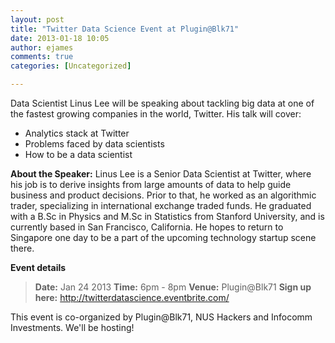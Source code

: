 ```yaml
---
layout: post
title: "Twitter Data Science Event at Plugin@Blk71"
date: 2013-01-18 10:05
author: ejames
comments: true
categories: [Uncategorized]

---
```

Data Scientist Linus Lee will be speaking about tackling big data at one of the fastest growing companies in the world, Twitter. His talk will cover:

- Analytics stack at Twitter
- Problems faced by data scientists
- How to be a data scientist

<strong>About the Speaker:</strong> Linus Lee is a Senior Data Scientist at Twitter, where his job is to derive insights from large amounts of data to help guide business and product decisions. Prior to that, he worked as an algorithmic trader, specializing in international exchange traded funds. He graduated with a B.Sc in Physics and M.Sc in Statistics from Stanford University, and is currently based in San Francisco, California. He hopes to return to Singapore one day to be a part of the upcoming technology startup scene there.

<strong>Event details</strong>
<blockquote><strong>Date:</strong> Jan 24 2013
<strong>Time:</strong> 6pm - 8pm
<strong>Venue:</strong> Plugin@Blk71
<strong>Sign up here:</strong> <a href="http://twitterdatascience.eventbrite.com/">http://twitterdatascience.eventbrite.com/</a></blockquote>

This event is co-organized by Plugin@Blk71, NUS Hackers and Infocomm Investments. We'll be hosting!
